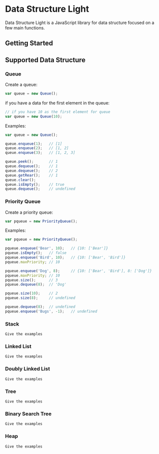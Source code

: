 # Data Structure Light
Data Structure Light is a JavaScript library for data structure focused on a few main functions.

## Getting Started

## Supported Data Structure

### Queue
Create a queue:
```javascript
var queue = new Queue();
```
if you have a data for the first element in the queue:
```javascript
// if you have 10 as the first element for queue
var queue = new Queue(10);
```
Examples:
```javascript
var queue = new Queue();

queue.enqueue(1);   // [1]
queue.enqueue(2);   // [1, 2]
queue.enqueue(3);   // [1, 2, 3]

queue.peek();       // 1
queue.dequeue();    // 1
queue.dequeue();    // 2
queue.getRear();    // 1
queue.clear();
queue.isEmpty();    // true
queue.dequeue();    // undefined
```

### Priority Queue
Create a priority queue:
```javascript
var pqueue = new PriorityQueue();
```
Examples:
```javascript
var pqueue = new PriorityQueue();

pqueue.enqueue('Bear', 10);   // {10: ['Bear']}
pqueue.isEmpty();   // false
pqueue.enqueue('Bird', 10);   // {10: ['Bear', 'Bird']}
pqueue.maxPriority; // 10

pqueue.enqueue('Dog', 8);     // {10: ['Bear', 'Bird'], 8: ['Dog']}
pqueue.maxPriority; // 10
pqueue.size();      // 3
pqueue.dequeue(8);  // 'Dog'

pqueue.size(10);    // 2
pqueue.size(8);     // undefined

pqueue.dequeue(8);  // undefined
pqueue.enqueue('Bugs', -1);   // undefined
```

### Stack
```
Give the examples
```
### Linked List
```
Give the examples
```
### Doubly Linked List
```
Give the examples
```
### Tree
```
Give the examples
```
### Binary Search Tree
```
Give the examples
```
### Heap
```
Give the examples
```
